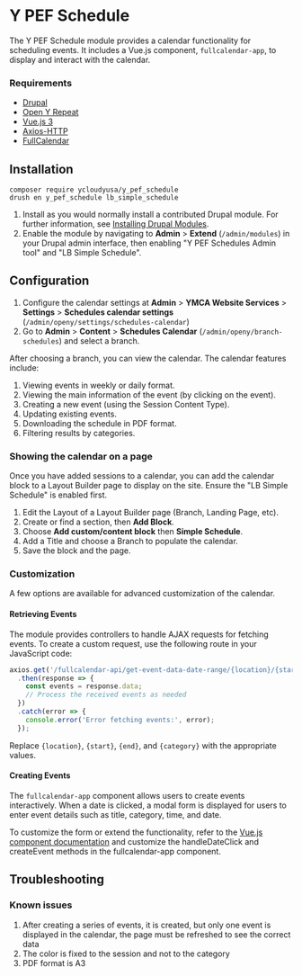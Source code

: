 # Y PEF Schedule

The Y PEF Schedule module provides a calendar functionality for scheduling events.
It includes a Vue.js component, `fullcalendar-app`, to display and interact with the calendar.

### Requirements

* [Drupal](https://www.drupal.org/project/drupal)
* [Open Y Repeat](https://github.com/ynorth-projects/openy_repeat)
* [Vue.js 3](https://vuejs.org/)
* [Axios-HTTP](https://axios-http.com/)
* [FullCalendar](https://fullcalendar.io/)

## Installation

```shell
composer require ycloudyusa/y_pef_schedule
drush en y_pef_schedule lb_simple_schedule
```

1. Install as you would normally install a contributed Drupal module. For further information, see
   [Installing Drupal Modules](https://www.drupal.org/docs/extending-drupal/installing-drupal-modules).
2. Enable the module by navigating to **Admin** > **Extend** (`/admin/modules`) in your Drupal admin interface, then enabling "Y PEF Schedules Admin tool" and "LB Simple Schedule".

## Configuration

1. Configure the calendar settings at **Admin** > **YMCA Website Services** > **Settings** > **Schedules calendar settings** (`/admin/openy/settings/schedules-calendar`)
2. Go to **Admin** > **Content** > **Schedules Calendar** (`/admin/openy/branch-schedules`) and select a branch.

After choosing a branch, you can view the calendar. The calendar features include:

1. Viewing events in weekly or daily format.
2. Viewing the main information of the event (by clicking on the event).
3. Creating a new event (using the Session Content Type).
4. Updating existing events.
5. Downloading the schedule in PDF format.
6. Filtering results by categories.

### Showing the calendar on a page

Once you have added sessions to a calendar, you can add the calendar block to a Layout Builder page to display on the site. Ensure the "LB Simple Schedule" is enabled first.

1. Edit the Layout of a Layout Builder page (Branch, Landing Page, etc).
2. Create or find a section, then **Add Block**.
3. Choose **Add custom/content block** then **Simple Schedule**.
4. Add a Title and choose a Branch to populate the calendar.
5. Save the block and the page.

### Customization

A few options are available for advanced customization of the calendar.

#### Retrieving Events

The module provides controllers to handle AJAX requests for fetching events. To create a custom request, use the following route in your JavaScript code:

```javascript
axios.get('/fullcalendar-api/get-event-data-date-range/{location}/{start}/{end}/{category}')
  .then(response => {
    const events = response.data;
    // Process the received events as needed
  })
  .catch(error => {
    console.error('Error fetching events:', error);
  });
```
Replace `{location}`, `{start}`, `{end}`, and `{category}` with the appropriate values.

#### Creating Events

The `fullcalendar-app` component allows users to create events interactively. When a date is clicked, a modal form is displayed for users to enter event details such as title, category, time, and date.

To customize the form or extend the functionality, refer to the [Vue.js component documentation](https://fullcalendar.io/docs/vue) and customize the handleDateClick and createEvent methods in the fullcalendar-app component.

## Troubleshooting

### Known issues

1. After creating a series of events, it is created, but only one event is displayed in the calendar, the page must be refreshed to see the correct data
2. The color is fixed to the session and not to the category
3. PDF format is A3
